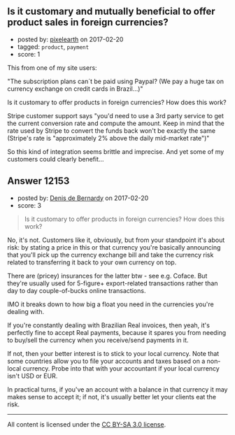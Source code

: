 ## Is it customary and mutually beneficial to offer product sales in foreign currencies?

- posted by: [pixelearth](https://stackexchange.com/users/129602/pixelearth) on 2017-02-20
- tagged: `product`, `payment`
- score: 1

This from one of my site users: 

"The subscription plans can´t be paid using Paypal? (We pay a huge tax on currency exchange on credit cards in Brazil...)"

Is it customary to offer products in foreign currencies? How does this work?

Stripe customer support says "you'd need to use a 3rd party service to get the current conversion rate and compute the amount. Keep in mind that the rate used by Stripe to convert the funds back won't be exactly the same (Stripe's rate is "approximately 2% above the daily mid-market rate")"

So this kind of integration seems brittle and imprecise. And yet some of my customers could clearly benefit...


## Answer 12153

- posted by: [Denis de Bernardy](https://stackexchange.com/users/182468/denis-de-bernardy) on 2017-02-20
- score: 3

> Is it customary to offer products in foreign currencies? How does this work?

No, it's not. Customers like it, obviously, but from your standpoint it's about risk: by stating a price in this or that currency you're basically announcing that you'll pick up the currency exchange bill and take the currency risk related to transferring it back to your own currency on top.

There are (pricey) insurances for the latter btw - see e.g. Coface. But they're usually used for 5-figure+ export-related transactions rather than day to day couple-of-bucks online transactions.

IMO it breaks down to how big a float you need in the currencies you're dealing with.

If you're constantly dealing with Brazilian Real invoices, then yeah, it's perfectly fine to accept Real payments, because it spares you from needing to buy/sell the currency when you receive/send payments in it.

If not, then your better interest is to stick to your local currency. Note that some countries allow you to file your accounts and taxes based on a non-local currency. Probe into that with your accountant if your local currency isn't USD or EUR.

In practical turns, if you've an account with a balance in that currency it may makes sense to accept it; if not, it's usually better let your clients eat the risk.



---

All content is licensed under the [CC BY-SA 3.0 license](https://creativecommons.org/licenses/by-sa/3.0/).
